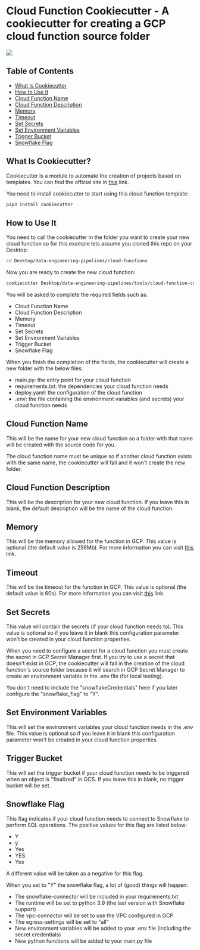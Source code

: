 # Cloud Function Cookiecutter - A cookiecutter for creating a GCP cloud function source folder

[<img src="https://img.shields.io/static/v1?label=&message=Python&color=blueviolet" />](https://github.com/topics/python)

## Table of Contents
- [What Is Cookiecutter](#what-is-cookiecutter)
- [How to Use It](#how-to-use-it)
- [Cloud Function Name](#cloud-function-name)
- [Cloud Function Description](#cloud-function-description)
- [Memory](#memory)
- [Timeout](#timeout)
- [Set Secrets](#set-secrets)
- [Set Environment Variables](#set-environment-variables)
- [Trigger Bucket](#trigger-bucket)
- [Snowflake Flag](#snowflake-flag)

## What Is Cookiecutter?

Cookiecutter is a module to automate the creation of projects based on templates. You can find the official site in [this](https://www.cookiecutter.io/) link.

You need to install cookiecutter to start using this cloud function template:

```bash
pip3 install cookiecutter
```

## How to Use It

You need to call the cookiecutter in the folder you want to create your new cloud function so for this example lets assume you cloned this repo on your Desktop:

```bash
cd Desktop/data-engineering-pipelines/cloud-functions
```

Now you are ready to create the new cloud function:

```bash
cookiecutter Desktop/data-engineering-pipelines/tools/cloud-function-cookiecutter
```

You will be asked to complete the required fields such as:
- Cloud Function Name
- Cloud Function Description
- Memory
- Timeout
- Set Secrets
- Set Environment Variables
- Trigger Bucket
- Snowflake Flag

When you finish the completion of the fields, the cookiecutter will create a new folder with the below files:
- main.py: the entry point for your cloud function
- requirements.txt: the dependencies your cloud function needs
- deploy.yaml: the configuration of the cloud function
- .env: the file containing the environment variables (and secrets) your cloud function needs

## Cloud Function Name

This will be the name for your new cloud function so a folder with that name will be created with the source code for you.

The cloud function name must be unique so if another cloud function exists with the same name, the cookiecutter will fail and it won't create the new folder.

## Cloud Function Description

This will be the description for your new cloud function. If you leave this in blank, the default description will be the name of the cloud function.

## Memory

This will be the memory allowed for the function in GCP. This value is optional (the default value is 256Mb). For more information you can visit [this](https://cloud.google.com/functions/docs/configuring/memory) link.

## Timeout

This will be the timeout for the function in GCP. This value is optional (the default value is 60s). For more information you can visit [this](https://cloud.google.com/functions/docs/configuring/timeout) link.

## Set Secrets

This value will contain the secrets (if your cloud function needs to). This value is optional so if you leave it in blank this configuration parameter won't be created in your cloud function properties.

When you need to configure a secret for a cloud function you must create the secret in GCP Secret Manager first. If you try to use a secret that doesn't exist in GCP, the cookiecutter will fail in the creation of the cloud function's source folder because it will search in GCP Secret Manager to create an environment variable in the .env file (for local testing).

You don't need to include the "snowflakeCredentials" here if you later configure the "snowflake_flag" to "Y".

## Set Environment Variables

This will set the environment variables your cloud function needs in the .env file. This value is optional so if you leave it in blank this configuration parameter won't be created in your cloud function properties.

## Trigger Bucket

This will set the trigger bucket if your cloud function needs to be triggered when an object is "finalized" in GCS. If you leave this in blank, no trigger bucket will be set.

## Snowflake Flag

This flag indicates if your cloud function needs to connect to Snowflake to perform SQL operations. The positive values for this flag are listed below:
- Y
- y
- Yes
- YES
- Yes

A different value will be taken as a negative for this flag.

When you set to "Y" the snowflake flag, a lot of (good) things will happen:
- The snowflake-connector will be included in your requirements.txt
- The runtime will be set to python 3.9 (the last version with Snowflake support)
- The vpc-connector will be set to use the VPC configured in GCP
- The egress-settings will be set to "all"
- New environment variables will be added to your .env file (including the secret credentials)
- New python functions will be added to your main.py file
